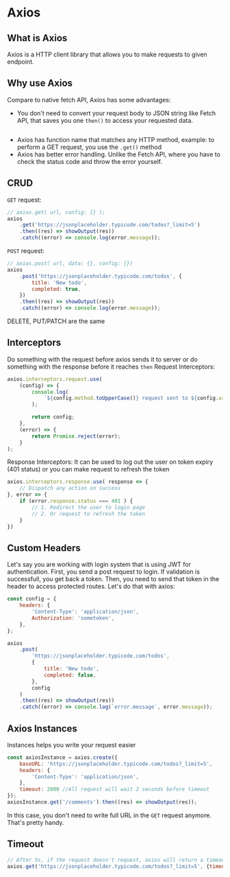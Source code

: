 # Axios

## What is Axios
Axios is a HTTP client library that allows you to make requests to given endpoint.

## Why use Axios

Compare to native fetch API, Axios has some advantages:
- You don't need to convert your request body to JSON string like Fetch API, that saves you one `then()` to access your requested data.
```javascript

```
- Axios has function name that matches any HTTP method, example: to perform a GET request, you use the `.get()` method
- Axios has better error handling. Unlike the Fetch API, where you have to check the status code and throw the error yourself.

## CRUD

`GET` request:
```javascript
// axios.get( url, config: {} );
axios
	.get('https://jsonplaceholder.typicode.com/todos?_limit=5')
	.then((res) => showOutput(res))
	.catch((error) => console.log(error.message));
```
`POST` request:
```javascript
// axios.post( url, data: {}, config: {})
axios
	.post('https://jsonplaceholder.typicode.com/todos', {
		title: 'New todo',
		completed: true,
	})
	.then((res) => showOutput(res))
	.catch((error) => console.log(error.message));
```
DELETE, PUT/PATCH are the same

## Interceptors
Do something with the request before axios sends it to server or do something with the response before it reaches `then`
Request Interceptors:
```javascript
axios.interceptors.request.use(
	(config) => {
		console.log(
			`${config.method.toUpperCase()} request sent to ${config.url} `
		);

		return config;
	},
	(error) => {
		return Promise.reject(error);
	}
);
```

Response Interceptors:
It can be used to log out the user on token expiry (401 status) or you can make request to refresh the token
```javascript
axios.interceptors.response.use( response => {
	// Dispatch any action on success
}, error => {
	if (error.response.status === 401 ) {
		// 1. Redirect the user to login page
		// 2. Or request to refresh the token
	}
})
```

## Custom Headers
Let's say you are working with login system that is using JWT for authentication. First, you send a post request to login. If validation is successfull, you get back a token. Then, you need to send that token in the header to access protected routes. Let's do that with axios:
```javascript
const config = {
	headers: {
		'Content-Type': 'application/json',
		Authorization: 'sometoken',
	},
};

axios
	.post(
		'https://jsonplaceholder.typicode.com/todos',
		{
			title: 'New todo',
			completed: false,
		},
		config
	)
	.then((res) => showOutput(res))
	.catch((error) => console.log(`error.message`, error.message));
```

## Axios Instances
Instances helps you write your request easier
```javascript
const axiosInstance = axios.create({
	baseURL: 'https://jsonplaceholder.typicode.com/todos?_limit=5',
	headers: {
		'Content-Type': 'application/json',
	},
	timeout: 2000 //All request will wait 2 seconds before timeout
});
axiosInstance.get('/comments').then((res) => showOutput(res));
```
In this case, you don't need to write full URL in the `GET` request anymore. That's pretty handy.

## Timeout
```javascript
// After 5s, if the request doesn't request, axios will return a timeout error.
axios.get('https://jsonplaceholder.typicode.com/todos?_limit=5', {timeout: 5000})
```